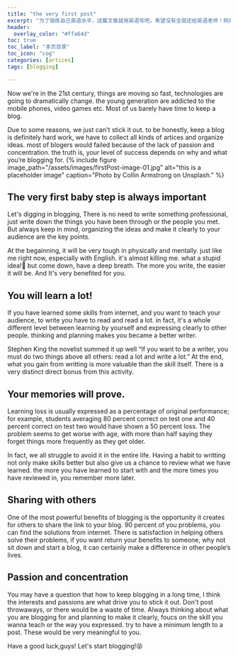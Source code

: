 ```yaml
---
title: "the very first post"
excerpt: "为了锻炼自己英语水平，这篇文章就用英语写吧，希望没有全部还给英语老师！网易有道走起来！！😂"
header:
  overlay_color: "#ffa64d"
toc: true
toc_label: "本页目录"
toc_icon: "cog"
categories: [artices]
tags: [blogging]

---
```

Now we're in the 21st century, things are moving so fast, technologies are going to dramatically change. the young generation are addicted to the mobile phones, video games etc. Most of us barely have time to keep a blog.

Due to some reasons, we just can't stick it out. to be honestly, keep a blog is definitely hard work, we have to collect all kinds of artices and organize ideas. most of blogers would failed because of the lack of passion and concentration. the truth is, your level of success depends on why and what you’re blogging for.
{% include figure image_path="/assets/images/firstPost-image-01.jpg" alt="this is a placeholder image" caption="Photo by Collin Armstrong on Unsplash." %}
## The very first baby step is always important
Let's digging in blogging, There is no need to write something professional, just write down the things you have been through or the people you met. But always keep in mind, organizing the ideas and make it clearly to your audience are the key points. 

At the begainning, it will be very tough in physically and mentally. just like me right now, especially with English. it's almost killing me. what a stupid idea!🤣 but come down, have a deep breath. The more you write, the easier it will be. And It's very benefited for you.
## You will learn a lot!
If you have learned some skills from internet, and you want to teach your audience, to write you have to read and read a lot. in fact, it's a whole different level between learning by yourself and expressing clearly to other people. thinking and planning makes you became a better writer. 

Stephen King the novelist summed it up well “If you want to be a writer, you must do two things above all others: read a lot and write a lot.” At the end, what you gain from writting is more valuable than the skill itself. There is a very distinct direct bonus from this activity. 
## Your memories will prove.
Learning loss is usually expressed as a percentage of original performance; for example, students averaging 80 percent correct on test one and 40 percent correct on test two would have shown a 50 percent loss. The problem seems to get worse with age, with more than half saying they forget things more frequently as they get older. 

In fact, we all struggle to avoid it in the entire life. Having a habit to writting not only make skills better but also give us a chance to review what we have learned. the more you have learned to start with and the more times you have reviewed in, you remember more later.
## Sharing with others
One of the most powerful benefits of blogging is the opportunity it creates for others to share the link to your blog. 90 percent of you problems, you can find the solutions from internet. There is satisfaction in helping others solve their problems, if you want return your benefits to someone, why not sit down and start a blog, it can certainly make a difference in other people’s lives.
## Passion and concentration
You may have a question that how to keep blogging in a long time, I think the interests and passions are what drive you to stick it out. Don't post throwaways, or there would be a waste of time. Always thinking about what you are blogging for and planning to make it clearly, foucs on the skill you wanna teach or the way you expressed. try to have a minimum length to a post. These would be very meaningful to you.

Have a good luck,guys! Let's start blogging!😝






